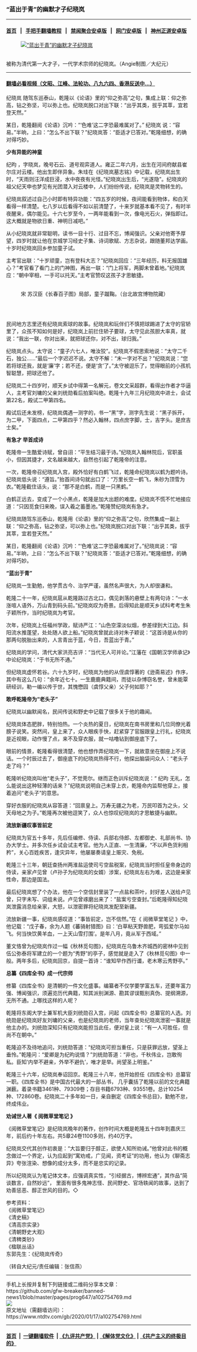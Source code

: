 ### “蓝出于青”的幽默才子纪晓岚
------------------------

#### [首页](https://github.com/gfw-breaker/banned-news1/blob/master/README.md) &nbsp;&nbsp;|&nbsp;&nbsp; [手把手翻墙教程](https://github.com/gfw-breaker/guides/wiki) &nbsp;&nbsp;|&nbsp;&nbsp; [禁闻聚合安卓版](https://github.com/gfw-breaker/bn-android) &nbsp;&nbsp;|&nbsp;&nbsp; [网门安卓版](https://github.com/oGate2/oGate) &nbsp;&nbsp;|&nbsp;&nbsp; [神州正道安卓版](https://github.com/SzzdOgate/update) 



<div><div class="featured_image">
 <a href="https://i.ntdtv.com/assets/uploads/2020/01/2020-01-17_162147.jpg" target="_blank">
  <figure>
   <img alt="“蓝出于青”的幽默才子纪晓岚" src="https://i.ntdtv.com/assets/uploads/2020/01/2020-01-17_162147-800x450.jpg"/>
  </figure><br/>
 </a>
 <span class="caption">
  被称为清代第一大才子，一代学术宗师的纪晓岚。（Angie制图／大纪元）
 </span>
</div>
</div><hr/>

#### [翻墙必看视频（文昭、江峰、法轮功、八九六四、香港反送中...）](http://167.172.214.107/home.html)

<div><div class="post_content" itemprop="articleBody">
 <p>
  <ok href="https://www.ntdtv.com/gb/纪晓岚.htm">
   纪晓岚
  </ok>
  随驾东巡泰山，乾隆以《论语》里的“仰之弥高”之句，集成上联：仰之弥高，钻之弥坚，可以弥上也。纪晓岚脱口对出下联：“出乎其类，拔乎其萃，宜若登天然。”
 </p>
 <p>
  某日，乾隆翻阅《论语》沉吟：“‘色难’这二字恐最难属对了。”
  <ok href="https://www.ntdtv.com/gb/纪晓岚.htm">
   纪晓岚
  </ok>
  说：“容易。”半晌，上曰：“怎么不出下联？”纪晓岚答：“臣适才已答对。”乾隆细想，的确对得巧妙。
 </p>
 <p>
  <strong>
   少有异能的神童
  </strong>
 </p>
 <p>
  <ok href="https://www.ntdtv.com/gb/纪昀.htm">
   纪昀
  </ok>
  ，字晓岚，晚号石云、道号观弈道人。雍正二年六月，出生在河间府献县崔尔庄对云楼。他出生即伴异象。朱珪在《纪晓岚墓志铭》中记载，纪晓岚出生时，“天雨则汪洋成巨浸，水中夜夜有光怪。”纪晓岚出生后，“光遂隐”。纪晓岚的祖父纪天申也梦见有光团潜入对云楼中，人们纷纷传说，纪晓岚是灵物转生的。
 </p>
 <p>
  纪晓岚叙述过自己小时即有特异功能：“四五岁的时候，夜间能看到物体，和白天看得一样清楚。七八岁以后看得不如以前清楚了，十来岁就基本看不见了，有时半夜醒来，偶尔能见。十六七岁至今，一两年能看到一次，像电光石火，弹指即过。这大概就是物欲日重、神明日减吧。”
 </p>
 <p>
  从小纪晓岚就非常聪明，读书一目十行、过目不忘，博闻强识。父亲对他寄予厚望，四岁时就让他在京城学习经史子集、诗词歌赋、方志杂说，跟随董邦达学画。十岁时纪晓岚回乡参加童子试。
 </p>
 <p>
  主考官出联：“十岁顽童，岂有登科大志？”纪晓岚回应：“三年经历，料无报国雄心？”考官看了看门上的门神图，再出一联：“门上将军，两脚未曾着地。”纪晓岚应：“朝中宰相，一手可以托天。”主考官赞叹这孩子才思敏捷。
 </p>
 <figure class="wp-caption alignnone" id="attachment_102754786" style="width: 411px">
  <img alt="" class="size-full wp-image-102754786" src="https://i.ntdtv.com/assets/uploads/2020/01/2020-01-17_162125.jpg">
   <br/><figcaption class="wp-caption-text">
    <br/>
    宋 苏汉臣《长春百子图》局部，童子蹴鞠。（台北故宫博物院藏）
   </figcaption><br/>
  </img>
 </figure><br/>
 <p>
  民间地方志里还有纪晓岚索球的故事。纪晓岚和玩伴们不慎把球踢进了太守的官轿里了，众孩不知如何是好，纪晓岚上前拦住轿子要球，太守见此孩胆大率真，就说：“我出一联，你对出来，就把球还你，对不出，球归我。”
 </p>
 <p>
  纪晓岚点头。太守说：“童子六七人，唯汝狡”。纪晓岚不假思索地说：“太守二千石，独公……”最后一个字迟迟不说。太守不解：“末一字对不出？”纪晓岚说：“您若将球还我，就是‘廉’字；若不还，便是‘贪’了。”太守被逗乐了，觉得眼前的小孩机智聪慧，把球还他了。
 </p>
 <p>
  纪晓岚二十四岁时，顺天乡试中得第一名解元，卷文文采超群，看得出作者才华逼人，主考官刘墉的父亲刘统勋看后拍案叫绝。乾隆十九年三月纪晓岚中进士，会试第22名，殿试二甲第四名。
 </p>
 <p>
  殿试后还未发榜，纪晓岚偶遇一测字的，书一“黑”字，测字先生说：“黑子拆开，为二甲，下面四点，二甲第四乎？然必入翰林，四点庶字脚，士，吉字头。是庶吉士矣。”
 </p>
 <p>
  <strong>
   有急才 举首成诗
  </strong>
 </p>
 <p>
  乾隆帝一生酷爱诗赋，曾自诩：“平生结习最于诗。”纪晓岚入翰林院后，官职虽小，但因其捷才，文名越来越大，自然也引起了乾隆帝的注意。
 </p>
 <p>
  一次，乾隆帝召纪晓岚入宫，殿外恰好有白鹤飞过，乾隆命纪晓岚以鹤为题吟诗。纪晓岚低头说：“遵旨。”抬首间诗句就出口了：“万里长空一鹤飞，朱砂为顶雪为衣。”乾隆截住话头，说：“那不是白鹤，而是一只黑鹤。”
 </p>
 <p>
  白鹤正远去，变成了一个小黑点，乾隆是加大出题的难度。纪晓岚不慌不忙地接应道：“只因觅食归来晚，误入羲之蓄墨池。”乾隆赞纪晓岚有急才。
 </p>
 <p>
  纪晓岚随驾东巡泰山，乾隆用《论语》里的“仰之弥高”之句，欣然集成一副上联：“仰之弥高，钻之弥坚，可以弥上也。”纪晓岚脱口对出下联：“出乎其类，拔乎其萃，宜若登天然。”
 </p>
 <p>
  某日，乾隆翻阅《论语》沉吟：“‘色难’这二字恐最难属对了。”纪晓岚说：“容易。”半晌，上曰：“怎么不出下联？”纪晓岚答：“臣适才已答对。”乾隆细想，的确对得巧妙。
 </p>
 <p>
  <strong>
   “蓝出于青”
  </strong>
 </p>
 <p>
  纪晓岚一生勤勉，他学贯古今、治学严谨，虽然名声很大，为人却很谦和。
 </p>
 <p>
  乾隆二十一年，纪晓岚扈从乾隆路过古北口，偶见剥落的悬壁上有两句诗：“一水涨喧人语外，万山青到码头前。”纪晓岚叹为奇景。后得知此是顺天乡试科考考生朱子颖所作，当时纪晓岚为考官。
 </p>
 <p>
  次年，纪晓岚上任福州学政，赋诗严江：“山色空濛淡似烟，参差绿到大江边。斜阳流水推蓬望，处处随人欲上船。”纪晓岚曾就此诗对朱子颖说：“这首诗是从你的那两句脱胎出来的，人言青出于蓝，今日，吾蓝出于青。”
 </p>
 <p>
  纪晓岚的学问，清代大家洪亮吉评：“当代无人可并论。”江藩在《国朝汉学师承记》中论纪晓岚：“于书无所不通。”
 </p>
 <p>
  但纪晓岚虚怀若谷。六十九岁时，纪晓岚为他的从侄虞惇著的《逊斋易述》作序，其中有这么几句：“余年近七十。一生鹿鹿典籍间，而徒以杂博窃名誉，曾未能覃研经训，勒一编以传于世，其愧懋园（虞惇父亲）父子何如耶？”
 </p>
 <p>
  <strong>
   敢呼乾隆帝为“老头子”
  </strong>
 </p>
 <p>
  纪晓岚以幽默闻名，民间传说和野史中记载了很多关于他的趣闻。
 </p>
 <p>
  纪晓岚体态肥胖，特别怕热。一个炎热的夏日，纪晓岚在南书房里和几位同僚光着膀子说笑。突然间，皇上来了，众人眼疾手快，赶紧穿了官服跟皇上行礼，纪晓岚是近视眼，动作慢了点，来不及穿衣服，就一咕噜钻到御座底下了。
 </p>
 <p>
  眼前的情景，乾隆看得很清楚，他也想作弄纪晓岚一下，就故意坐在御座上不说话。一个时辰过去了，御座底下的纪晓岚热得不行，他探出脑袋问众人：“老头子走了吗？”
 </p>
 <p>
  乾隆听纪晓岚叫他“老头子”，不觉莞尔。继而正色训斥纪晓岚说：“
  <ok href="https://www.ntdtv.com/gb/纪昀.htm">
   纪昀
  </ok>
  无礼，怎么能说出这种轻薄的话来？”纪晓岚说明自己未穿上衣，乾隆命内监帮他穿上，接着追问“老头子”的意思。
 </p>
 <p>
  穿好衣服的纪晓岚从容答道：“回禀皇上。万寿无疆之为老，万民叩首为之头，父天母地之为子。”乾隆再次被他逗笑了，众人也惊叹纪晓岚的才思敏捷与幽默。
 </p>
 <p>
  <strong>
   流放新疆叹事皆前定
  </strong>
 </p>
 <p>
  纪晓岚为官五十多年，先后任编修、侍读、兵部右侍郎、左都御史、礼部尚书、协办大学士。并多次任乡试会试主考官。他为人正直、一生清廉，“不以声色货利相矜”，关心百姓疾苦，逢灾异年，他屡屡奏请皇上赈灾、免税。
 </p>
 <p>
  乾隆三十三年，朝廷查扬州两淮盐运使司亏空盐税案，纪晓岚当时担任皇帝身边的侍读，亲家卢见曾（卢孙子为纪晓岚的女婿）涉案，纪晓岚左右为难，这边是亲家性命，那边是国法。
 </p>
 <p>
  最后纪晓岚想了个办法，他在一个空信封里装了一点盐和茶叶，封好差人送给卢见曾，只字未写、词组未说。卢见曾琢磨出来了：“盐案亏空查封。”后乾隆得知纪晓岚泄露消息给亲家，大怒，以泄密罪将纪晓岚发配至新疆。
 </p>
 <p>
  流放新疆一事，纪晓岚感叹道：“事皆前定，岂不信然。”在《
  <ok href="https://www.ntdtv.com/gb/阅微草堂笔记.htm">
   阅微草堂笔记
  </ok>
  》中，他记载：“戊子春，余为人题《蕃骑射猎图》曰：‘白草粘天野兽肥，弯弧爱尔马如飞。何当快饮黄羊血，一上天山雪打围’。是年八月，竟从军于西域。”
 </p>
 <p>
  董文恪曾为纪晓岚作过一幅《秋林觅句图》，纪晓岚在乌鲁木齐城西的密林中见到伍公弥泰将军建立的一个题为“秀野”的亭子，感觉就是走入了《秋林觅句图》中一般。两年多后，纪晓岚回京，自提一首诗：“谁知早作西行谶，老木寒云秀野亭。”
 </p>
 <p>
  <strong>
   总纂《四库全书》成一代宗师
  </strong>
 </p>
 <p>
  修纂《四库全书》是清朝的一件文化盛事。编纂者不仅学要学富五车，还要年富力强、博闻强识，须遍览历代典籍，知其派别渊源、勘其谬误甄别真伪、提纲溯源，无所不通。上哪找这样的人呢？
 </p>
 <p>
  乾隆将东阁大学士兼军机大臣刘统勋召入宫，问起《四库全书》总纂官的人选。刘统勋是纪晓岚好友刘墉的父亲，也是纪晓岚的老师，当年查处纪晓岚泄密一事就是他主办的。刘统勋深知只有纪晓岚能担当此任，便对皇上说：“有一人可胜任，但尚不在朝中。”
 </p>
 <p>
  乾隆迫不及待地追问，刘统勋答道：“纪晓岚可担当重任，只是获罪远放，望圣上垂怜。”乾隆问：“爱卿是为纪昀说情？”刘统勋答道：“非也，千秋伟业，岂敢徇私。臣知‘内举不避亲，外举不避仇’，唯才是举。尚望圣上明鉴。”
 </p>
 <p>
  乾隆三十六年，纪晓岚奉诏回京。乾隆三十八年，他开始担任《四库全书》总纂官一职。《四库全书》是中国古代最大的一部丛书， 几乎囊括了乾隆以前的文化典籍渊薮。着录书籍3461种、79309卷；存目书籍6793种、93551卷。总计10254种、172860卷。纪晓岚二十多年如一日，亲自删定《四库全书总目》，勤勉不怠，终成伟业。
 </p>
 <p>
  <strong>
   劝诫世人著《
   <ok href="https://www.ntdtv.com/gb/阅微草堂笔记.htm">
    阅微草堂笔记
   </ok>
   》
  </strong>
 </p>
 <p>
  《阅微草堂笔记》是纪晓岚晚年的著作，创作时间大概是乾隆五十四年到嘉庆三年，前后约十年左右。共5章24卷1100多则，约40万字。
 </p>
 <p>
  纪晓岚交代其创作初衷是：“大旨要归于醇正，欲使人知所劝诫。”他曾对此书的概念做过一个界定，认为应起到“寓劝戒，广见闻，资考证”的功用，他认为《聊斋志异》夸张渲染、想像的成分太多，而不是忠实的记录。
 </p>
 <p>
  所以纪晓岚认为笔记体文本，应强调真实性，“引经据古，博辨宏通”，其作品“简谈数言，自然妙远”， 里面有很多鬼神志怪、民间野史、官场轶闻的故事，达到了劝善惩恶、醇正世风的目的。◇
 </p>
 <p>
  参考资料：
  <br/>
  《阅微草堂笔记》
  <br/>
  《清史稿》
  <br/>
  《清高宗实录》
  <br/>
  《清朝野史大观》
  <br/>
  《清稗类钞》
  <br/>
  《楹联丛话》
  <br/>
  东郭先生：《纪晓岚传奇》
 </p>
 <p>
  （转自大纪元/责任编辑：张信燕）
 </p>
 <div class="single_ad">
 </div>
</div>
</div>
<hr/>
手机上长按并复制下列链接或二维码分享本文章：<br/>
https://github.com/gfw-breaker/banned-news1/blob/master/pages/prog647/a102754769.md <br/>
<a href='https://github.com/gfw-breaker/banned-news1/blob/master/pages/prog647/a102754769.md'><img src='https://github.com/gfw-breaker/banned-news1/blob/master/pages/prog647/a102754769.md.png'/></a> <br/>
原文地址（需翻墙访问）：https://www.ntdtv.com/gb/2020/01/17/a102754769.html


------------------------
#### [首页](https://github.com/gfw-breaker/banned-news1/blob/master/README.md) &nbsp;|&nbsp; [一键翻墙软件](https://github.com/gfw-breaker/nogfw/blob/master/README.md) &nbsp;| [《九评共产党》](https://github.com/gfw-breaker/9ping.md/blob/master/README.md#九评之一评共产党是什么) | [《解体党文化》](https://github.com/gfw-breaker/jtdwh.md/blob/master/README.md) | [《共产主义的终极目的》](https://github.com/gfw-breaker/gczydzjmd.md/blob/master/README.md)


<img src='http://gfw-breaker.win/banned-news/pages/prog647/a102754769.md' width='0px' height='0px'/>